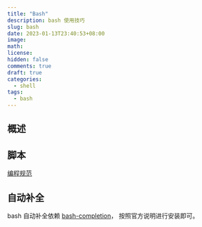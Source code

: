 ```yaml
---
title: "Bash"
description: bash 使用技巧
slug: bash
date: 2023-01-13T23:40:53+08:00
image:
math:
license:
hidden: false
comments: true
draft: true
categories:
  - shell
tags:
  - bash
---
```


## 概述

## 脚本

[编程规范](https://www.jianshu.com/p/161618366866)

## 自动补全

bash 自动补全依赖 [bash-completion](https://github.com/scop/bash-completion)， 按照官方说明进行安装即可。
